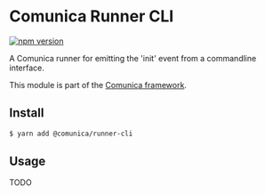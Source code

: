 # Comunica Runner CLI

[![npm version](https://badge.fury.io/js/%40comunica%2Frunner-cli.svg)](https://www.npmjs.com/package/@comunica/runner-cli)

A Comunica runner for emitting the 'init' event from a commandline interface.

This module is part of the [Comunica framework](https://github.com/comunica/comunica).

## Install

```bash
$ yarn add @comunica/runner-cli
```

## Usage

TODO
